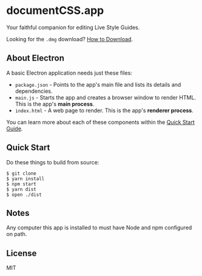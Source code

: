 # documentCSS.app

Your faithful companion for editing Live Style Guides.

Looking for the `.dmg` download? [How to Download](https://github.com/fidojs/documentcss-app/wiki/How-to-Download).

## About Electron

A basic Electron application needs just these files:

- `package.json` - Points to the app's main file and lists its details and dependencies.
- `main.js` - Starts the app and creates a browser window to render HTML. This is the app's **main process**.
- `index.html` - A web page to render. This is the app's **renderer process**.

You can learn more about each of these components within the [Quick Start Guide](http://electron.atom.io/docs/tutorial/quick-start).

## Quick Start

Do these things to build from source:

```console
$ git clone
$ yarn install
$ npm start
$ yarn dist
$ open ./dist
```

## Notes

Any computer this app is installed to must have Node and npm configured on path.

## License

MIT

